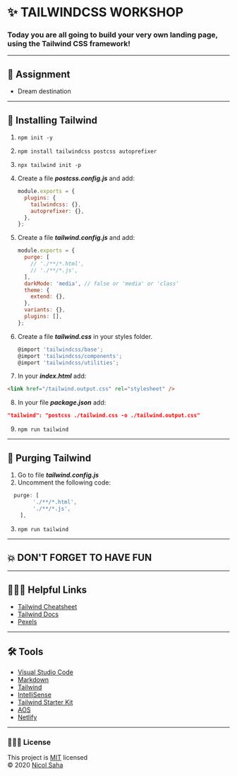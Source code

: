 # ✨ TAILWINDCSS WORKSHOP

### Today you are all going to build your very own landing page, using the Tailwind CSS framework!

<hr/>

## 💭 Assignment

- Dream destination

<hr/>

## 📓 Installing Tailwind

1. `npm init -y`
2. `npm install tailwindcss postcss autoprefixer`
3. `npx tailwind init -p`
4. Create a file **_postcss.config.js_** and add:
   ```js
   module.exports = {
     plugins: {
       tailwindcss: {},
       autoprefixer: {},
     },
   };
   ```
5. Create a file **_tailwind.config.js_** and add:

   ```js
   module.exports = {
     purge: [
       // './**/*.html',
       // './**/*.js',
     ],
     darkMode: 'media', // false or 'media' or 'class'
     theme: {
       extend: {},
     },
     variants: {},
     plugins: [],
   };
   ```

6. Create a file **_tailwind.css_** in your styles folder.

   ```js
   @import 'tailwindcss/base';
   @import 'tailwindcss/components';
   @import 'tailwindcss/utilities';
   ```

7. In your **_index.html_** add:

```html
<link href="/tailwind.output.css" rel="stylesheet" />
```

8. In your file **_package.json_** add:

```json
"tailwind": "postcss ./tailwind.css -o ./tailwind.output.css"
```

9. `npm run tailwind`

<hr/>

## 🎩 Purging Tailwind

1. Go to file **_tailwind.config.js_**
2. Uncomment the following code:

```js
  purge: [
		'./**/*.html',
		'./**/*.js',
	],
```

3. `npm run tailwind`

<hr/>

## 💥 DON'T FORGET TO HAVE FUN

<hr/>

## 🧘🏽‍♀️ Helpful Links

- [Tailwind Cheatsheet](https://nerdcave.com/tailwind-cheat-sheet)
- [Tailwind Docs](https://tailwindcss.com/docs)
- [Pexels](https://www.pexels.com/nl-nl/)

<hr/>

## 🛠 Tools

- [Visual Studio Code](https://code.visualstudio.com/)
- [Markdown](https://www.markdownguide.org/)
- [Tailwind](https://tailwindcss.com/)
- [IntelliSense](https://marketplace.visualstudio.com/items?itemName=bradlc.vscode-tailwindcss)
- [Tailwind Starter Kit](https://www.creative-tim.com/learning-lab/tailwind-starter-kit/presentation)
- [AOS](https://michalsnik.github.io/aos/)
- [Netlify](https://www.netlify.com/)

<hr/>

### 👩🏻‍💻 License

This project is [MIT](https://github.com/NicolSaha/tailwind-workshop/blob/main/README.md) licensed <br/>
© 2020 [Nicol Saha](https://github.com/NicolSaha)
